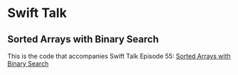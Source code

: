 # Swift Talk
## Sorted Arrays with Binary Search

This is the code that accompanies Swift Talk Episode 55: [Sorted Arrays with Binary Search](https://talk.objc.io/episodes/S01E55-sorted-arrays-with-binary-search)
